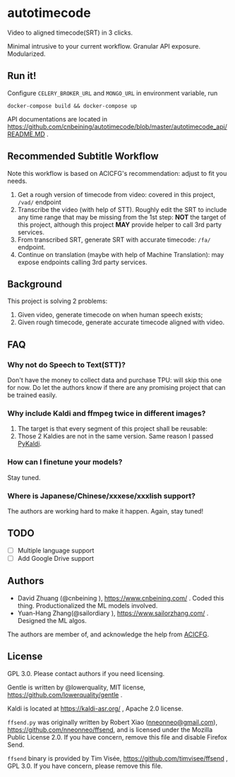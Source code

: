 # autotimecode

Video to aligned timecode(SRT) in 3 clicks.

Minimal intrusive to your current workflow. Granular API exposure. Modularized. 

## Run it!

Configure `CELERY_BROKER_URL` and `MONGO_URL` in environment variable, run

```
docker-compose build && docker-compose up
```

API documentations are located in https://github.com/cnbeining/autotimecode/blob/master/autotimecode_api/README.MD .

## Recommended Subtitle Workflow

Note this workflow is based on ACICFG's recommendation: adjust to fit you needs.

1. Get a rough version of timecode from video: covered in this project, `/vad/` endpoint
2. Transcribe the video (with help of STT). Roughly edit the SRT to include any time range that may be missing from the 1st step: **NOT** the target of this project, although this project **MAY** provide helper to call 3rd party services.
3. From transcribed SRT, generate SRT with accurate timecode: `/fa/` endpoint.
4. Continue on translation (maybe with help of Machine Translation): may expose endpoints calling 3rd party services. 

## Background

This project is solving 2 problems:

1. Given video, generate timecode on when human speech exists;
2. Given rough timecode, generate accurate timecode aligned with video.

## FAQ

### Why not do Speech to Text(STT)?

Don't have the money to collect data and purchase TPU: will skip this one for now. Do let the authors know if there are any promising project that can be trained easily.

### Why include Kaldi and ffmpeg twice in different images?

1. The target is that every segment of this project shall be reusable: 
2. Those 2 Kaldies are not in the same version. Same reason I passed [PyKaldi](https://github.com/pykaldi/pykaldi).

### How can I finetune your models?

Stay tuned.

### Where is Japanese/Chinese/xxxese/xxxlish support?

The authors are working hard to make it happen. Again, stay tuned!

## TODO

- [ ] Multiple language support
- [ ] Add Google Drive support

## Authors

- David Zhuang (@cnbeining ), https://www.cnbeining.com/ . Coded this thing. Productionalized the ML models involved. 
- Yuan-Hang Zhang(@sailordiary ), https://www.sailorzhang.com/ . Designed the ML algos.

The authors are member of, and acknowledge the help from [ACICFG](https://www.chineseaci.com).

## License

GPL 3.0. Please contact authors if you need licensing. 

Gentle is written by @lowerquality, MIT license, https://github.com/lowerquality/gentle .

Kaldi is located at https://kaldi-asr.org/ , Apache 2.0 license.

`ffsend.py` was originally written by Robert Xiao (nneonneo@gmail.com), https://github.com/nneonneo/ffsend, and is licensed under the Mozilla Public License 2.0. If you have concern, remove this file and disable Firefox Send.

`ffsend` binary is provided by Tim Visée, https://github.com/timvisee/ffsend , GPL 3.0. If you have concern, please remove this file.

